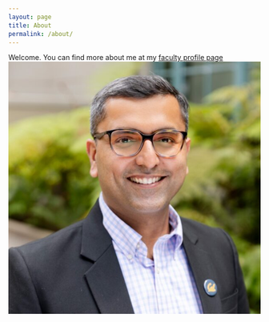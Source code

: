 ```yaml
---
layout: page
title: About
permalink: /about/
---
```


Welcome. You can find more about me at my [faculty profile page](https://haas.berkeley.edu/faculty/kunal-cholera/)
![here](/assets/images/kunal-profile-pic.jpeg)

